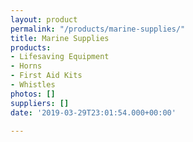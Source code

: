 ```yaml
---
layout: product
permalink: "/products/marine-supplies/"
title: Marine Supplies
products:
- Lifesaving Equipment
- Horns
- First Aid Kits
- Whistles
photos: []
suppliers: []
date: '2019-03-29T23:01:54.000+00:00'

---
```

